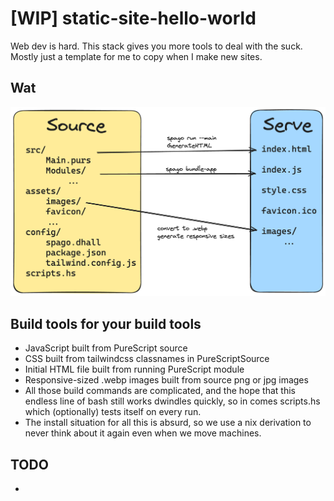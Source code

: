 # [WIP] static-site-hello-world
Web dev is hard. This stack gives you more tools to deal with the suck. Mostly just a template for me to copy when I make new sites.

## Wat

![](diagram.png)

## Build tools for your build tools
- JavaScript built from PureScript source
- CSS built from tailwindcss classnames in PureScriptSource
- Initial HTML file built from running PureScript module
- Responsive-sized .webp images built from source png or jpg images
- All those build commands are complicated, and the hope that this endless line of bash still works dwindles quickly, so in comes scripts.hs which (optionally) tests itself on every run.
- The install situation for all this is absurd, so we use a nix derivation to never think about it again even when we move machines.

## TODO
- 